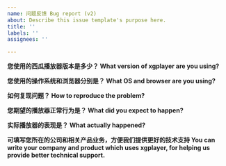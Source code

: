 ```yaml
---
name: 问题反馈 Bug report (v2)
about: Describe this issue template's purpose here.
title: ''
labels: ''
assignees: ''

---
```


**您使用的西瓜播放器版本是多少？ What version of xgplayer are you using?**


**您使用的操作系统和浏览器分别是？ What OS and browser are you using?**


**如何复现问题？ How to reproduce the problem?**

<!--
如果您用 [codepen](https://codepen.io/) 或者 [codesandbox](https://codesandbox.io/) 等工具还原一下问题并提供demo地址，这样会加快我们识别及解决问题的进度 If you use tools such as [codepen](https://codepen.io/) or [codesandbox](https://codesandbox.io/) to restore the problem and provide a demo address, this will speed up our process of identifying and solving problems?
-->



**您期望的播放器正常行为是？ What did you expect to happen?**


**实际播放器的表现是？ What actually happened?**


**可填写您所在的公司和相关产品业务，方便我们提供更好的技术支持 You can write your company and product which uses xgplayer,  for helping us provide better technical support.**
